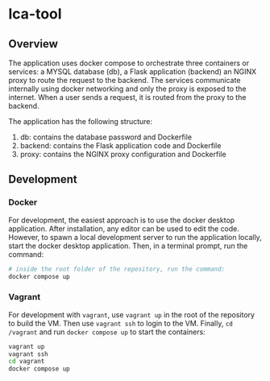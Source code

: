 # lca-tool

## Overview 
The application uses docker compose to orchestrate three containers or services:  a MYSQL database (db), a Flask application (backend) an NGINX proxy to route the request to the backend. The services communicate internally using docker networking and only the proxy is exposed to the internet. When a user sends a request, it is routed from the proxy to the backend.

The application has the following structure:
1. db: contains the database password and Dockerfile
2. backend: contains the Flask application code and Dockerfile
3. proxy: contains the NGINX proxy configuration and Dockerfile

## Development

### Docker
For development, the easiest approach is to use the docker desktop application. After installation, any editor can be used to edit the code. However, to spawn a local development server to run the application locally, start the docker desktop application. Then, in a terminal prompt, run the command:

```bash
# inside the root folder of the repository, run the command:
docker compose up
```

### Vagrant 
For development with `vagrant`, use `vagrant up` in the root of the repository to build the VM.
Then use `vagrant ssh` to login to the VM. Finally, `cd /vagrant` and run `docker compose up` to start the containers:
```bash
vagrant up
vagrant ssh
cd vagrant
docker compose up
```
